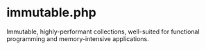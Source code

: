 # immutable.php
Immutable, highly-performant collections, well-suited for functional programming and memory-intensive applications.
